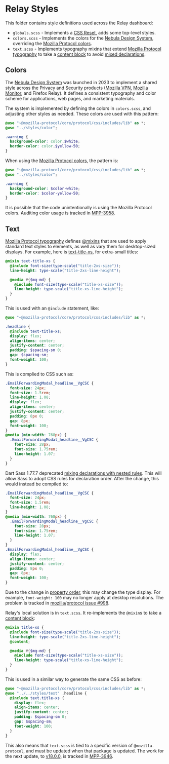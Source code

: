 # Relay Styles

This folder contains style definitions used across the Relay dashboard:

- `globals.scss` - Implements a [CSS Reset][], adds some top-level styles.
- `colors.scss` - Implements the colors for the [Nebula Design System][],
  overriding the [Mozilla Protocol colors][].
- `text.scss` - Implements typography mixins that extend [Mozilla Protocol typography][] to take a [content block][] to avoid [mixed declarations][].

[CSS Reset]: https://en.wikipedia.org/wiki/Reset_style_sheet
[Mozilla Protocol colors]: https://protocol.mozilla.org/docs/fundamentals/color
[Mozilla Protocol typography]: https://protocol.mozilla.org/docs/fundamentals/typography
[Nebula Design System]: https://www.peterbenvenuto.com/nebula
[content block]: https://sass-lang.com/documentation/at-rules/mixin/#content-blocks
[mixed declarations]: https://sass-lang.com/documentation/breaking-changes/mixed-decls/

## Colors

The [Nebula Design System][] was launched in 2023 to implement a shared style across the Privacy and Security products ([Mozilla VPN][], [Mozilla Monitor][], and Firefox Relay). It defines a consistent typography and color scheme for applications, web pages, and marketing materials.

The system is implemented by defining the colors in `colors.scss`, and adjusting other styles as needed. These colors are used with this pattern:

```scss
@use "~@mozilla-protocol/core/protocol/css/includes/lib" as *;
@use "../styles/color";

.warning {
  background-color: color.$white;
  border-color: color.$yellow-50;
}
```

When using the [Mozilla Protocol colors][], the pattern is:

```scss
@use "~@mozilla-protocol/core/protocol/css/includes/lib" as *;
@use "../styles/color";

.warning {
  background-color: $color-white;
  border-color: $color-yellow-50;
}
```

It is possible that the code unintentionally is using the Mozilla Protocol colors.
Auditing color usage is tracked in [MPP-3958][].

[Mozilla VPN]: https://www.mozilla.org/en-US/products/vpn/
[Mozilla Monitor]: https://monitor.mozilla.org/
[MPP-3958]: https://mozilla-hub.atlassian.net/browse/MPP-3958

## Text

[Mozilla Protocol typography][] defines [@mixins][] that are used to apply standard text styles to elements, as well as vary them for desktop-sized displays. For example, here is [text-title-xs][], for extra-small titles:

```scss
@mixin text-title-xs {
  @include font-size(type-scale("title-2xs-size"));
  line-height: type-scale("title-2xs-line-height");

  @media #{$mq-md} {
    @include font-size(type-scale("title-xs-size"));
    line-height: type-scale("title-xs-line-height");
  }
}
```

This is used with an `@include` statement, like:

```scss
@use "~@mozilla-protocol/core/protocol/css/includes/lib" as *;

.headline {
  @include text-title-xs;
  display: flex;
  align-items: center;
  justify-content: center;
  padding: $spacing-sm 0;
  gap: $spacing-sm;
  font-weight: 100;
}
```

This is complied to CSS such as:

```css
.EmailForwardingModal_headline__VgCSC {
  font-size: 24px;
  font-size: 1.5rem;
  line-height: 1.08;
  display: flex;
  align-items: center;
  justify-content: center;
  padding: 8px 0;
  gap: 8px;
  font-weight: 100;
}
@media (min-width: 768px) {
  .EmailForwardingModal_headline__VgCSC {
    font-size: 28px;
    font-size: 1.75rem;
    line-height: 1.07;
  }
}
```

Dart Sass 1.77.7 deprecated [mixing declarations with nested rules][]. This
will allow Sass to adopt CSS rules for declaration order. After the change, this
would instead be compiled to:

```css
.EmailForwardingModal_headline__VgCSC {
  font-size: 24px;
  font-size: 1.5rem;
  line-height: 1.08;
}
@media (min-width: 768px) {
  .EmailForwardingModal_headline__VgCSC {
    font-size: 28px;
    font-size: 1.75rem;
    line-height: 1.07;
  }
}
.EmailForwardingModal_headline__VgCSC {
  display: flex;
  align-items: center;
  justify-content: center;
  padding: 8px 0;
  gap: 8px;
  font-weight: 100;
}
```

Due to the change in [property order][], this may change the type display. For example,
`font-weight: 100` may no longer apply at desktop resolutions. The problem is tracked in [mozilla/protocol issue #998][].

Relay's local solution is in `text.scss`. It re-implements the `@mixin`s
to take a [content block][]:

```scss
@mixin title-xs {
  @include font-size(type-scale("title-2xs-size"));
  line-height: type-scale("title-2xs-line-height");
  @content;

  @media #{$mq-md} {
    @include font-size(type-scale("title-xs-size"));
    line-height: type-scale("title-xs-line-height");
  }
}
```

This is used in a similar way to generate the same CSS as before:

```scss
@use "~@mozilla-protocol/core/protocol/css/includes/lib" as *;
@use "../../styles/text" .headline {
  @include text.title-xs {
    display: flex;
    align-items: center;
    justify-content: center;
    padding: $spacing-sm 0;
    gap: $spacing-sm;
    font-weight: 100;
  }
}
```

This also means that `text.scss` is tied to a specific version of `@mozilla-protocol`,
and must be updated when that package is updated. The work for the next update,
to [v18.0.0][], is tracked in [MPP-3946][].

[@mixins]: https://sass-lang.com/documentation/at-rules/mixin/
[MPP-3946]: https://mozilla-hub.atlassian.net/browse/MPP-3946
[mixing declarations with nested rules]: https://sass-lang.com/documentation/breaking-changes/mixed-decls/
[mozilla/protocol issue #998]: https://github.com/mozilla/protocol/issues/998
[property order]: https://stackoverflow.com/questions/13080220/how-important-is-css-property-order
[text-title-xs]: https://github.com/mozilla/protocol/blob/f318aafa0f3b5ff8815c4b859d5a2de9146657f4/assets/sass/protocol/includes/mixins/_typography.scss#L100-L108
[v18.0.0]: https://github.com/mozilla/protocol/releases/tag/v18.0.0
